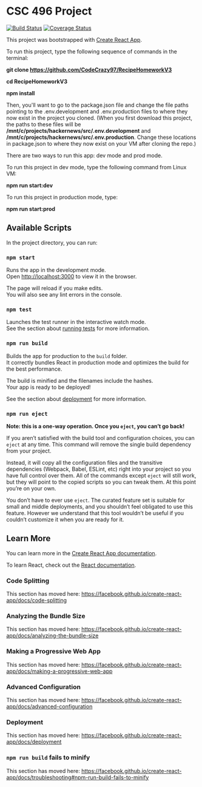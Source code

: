 # CSC 496 Project

[![Build Status](https://travis-ci.com/CodeCrazy97/RecipeHomeworkV3.svg?branch=master)](https://travis-ci.com/CodeCrazy97/RecipeHomeworkV3)
[![Coverage Status](https://coveralls.io/repos/github/CodeCrazy97/RecipeHomeworkV3/badge.svg?branch=master)](https://coveralls.io/github/CodeCrazy97/RecipeHomeworkV3?branch=master)

This project was bootstrapped with [Create React App](https://github.com/facebook/create-react-app).

To run this project, type the following sequence of commands in the terminal:

**git clone https://github.com/CodeCrazy97/RecipeHomeworkV3**

**cd RecipeHomeworkV3**

**npm install**


Then, you'll want to go to the package.json file and change the file paths pointing to the .env.development and .env.production files to where they now exist in the project you cloned. (When you first download this project, the paths to these files will be **/mnt/c/projects/hackernews/src/.env.development** and **/mnt/c/projects/hackernews/src/.env.production**. Change these locations in package.json to where they now exist on your VM after cloning the repo.)


There are two ways to run this app: dev mode and prod mode. 


To run this project in dev mode, type the following command from Linux VM:

**npm run start:dev**



To run this project in production mode, type:

**npm run start:prod**



## Available Scripts

In the project directory, you can run:

### `npm start`

Runs the app in the development mode.<br />
Open [http://localhost:3000](http://localhost:3000) to view it in the browser.

The page will reload if you make edits.<br />
You will also see any lint errors in the console.

### `npm test`

Launches the test runner in the interactive watch mode.<br />
See the section about [running tests](https://facebook.github.io/create-react-app/docs/running-tests) for more information.

### `npm run build`

Builds the app for production to the `build` folder.<br />
It correctly bundles React in production mode and optimizes the build for the best performance.

The build is minified and the filenames include the hashes.<br />
Your app is ready to be deployed!

See the section about [deployment](https://facebook.github.io/create-react-app/docs/deployment) for more information.

### `npm run eject`

**Note: this is a one-way operation. Once you `eject`, you can’t go back!**

If you aren’t satisfied with the build tool and configuration choices, you can `eject` at any time. This command will remove the single build dependency from your project.

Instead, it will copy all the configuration files and the transitive dependencies (Webpack, Babel, ESLint, etc) right into your project so you have full control over them. All of the commands except `eject` will still work, but they will point to the copied scripts so you can tweak them. At this point you’re on your own.

You don’t have to ever use `eject`. The curated feature set is suitable for small and middle deployments, and you shouldn’t feel obligated to use this feature. However we understand that this tool wouldn’t be useful if you couldn’t customize it when you are ready for it.

## Learn More

You can learn more in the [Create React App documentation](https://facebook.github.io/create-react-app/docs/getting-started).

To learn React, check out the [React documentation](https://reactjs.org/).

### Code Splitting

This section has moved here: https://facebook.github.io/create-react-app/docs/code-splitting

### Analyzing the Bundle Size

This section has moved here: https://facebook.github.io/create-react-app/docs/analyzing-the-bundle-size

### Making a Progressive Web App

This section has moved here: https://facebook.github.io/create-react-app/docs/making-a-progressive-web-app

### Advanced Configuration

This section has moved here: https://facebook.github.io/create-react-app/docs/advanced-configuration

### Deployment

This section has moved here: https://facebook.github.io/create-react-app/docs/deployment

### `npm run build` fails to minify

This section has moved here: https://facebook.github.io/create-react-app/docs/troubleshooting#npm-run-build-fails-to-minify
